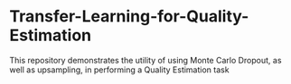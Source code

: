 # Transfer-Learning-for-Quality-Estimation
This repository demonstrates the utility of using Monte Carlo Dropout, as well as upsampling, in performing a Quality Estimation task
